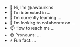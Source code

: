 - 👋 Hi, I’m @lawburkins
- 👀 I’m interested in ...
- 🌱 I’m currently learning ...
- 💞️ I’m looking to collaborate on ...
- 📫 How to reach me ...
- 😄 Pronouns: ...
- ⚡ Fun fact: ...

<!---
lawburkins/lawburkins is a ✨ special ✨ repository because its `README.md` (this file) appears on your GitHub profile.
You can click the Preview link to take a look at your changes.
--->
